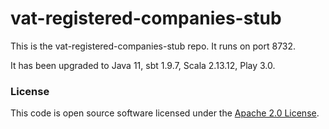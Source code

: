 
# vat-registered-companies-stub

This is the vat-registered-companies-stub repo. It runs on port 8732.

It has been upgraded to Java 11, sbt 1.9.7, Scala 2.13.12, Play 3.0.

### License

This code is open source software licensed under the [Apache 2.0 License]("http://www.apache.org/licenses/LICENSE-2.0.html").
